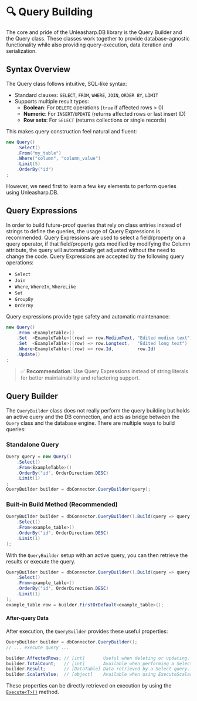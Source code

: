 ﻿---
outline: deep
---

# 🔍 Query Building
The core and pride of the Unleasharp.DB library is the Query Builder and the Query class. These classes work together to provide database-agnostic functionality while also providing query-execution, data iteration and serialization.

## Syntax Overview

The Query class follows intuitive, SQL-like syntax:
- Standard clauses: `SELECT`, `FROM`, `WHERE`, `JOIN`, `ORDER BY`, `LIMIT`
- Supports multiple result types:
  - **Boolean**: For `DELETE` operations (`true` if affected rows > 0)
  - **Numeric**: For `INSERT`/`UPDATE` (returns affected rows or last insert ID)
  - **Row sets**: For `SELECT` (returns collections or single records)

This makes query construction feel natural and fluent:

```csharp
new Query()
    .Select()
    .From("my_table")
    .Where("column", "column_value")
    .Limit(5)
    .OrderBy("id")
;
```

However, we need first to learn a few key elements to perform queries using Unleasharp.DB.

## Query Expressions
In order to build future-proof queries that rely on class entries instead of strings to define the queries, the usage of Query Expressions is recommended. Query Expressions are used to select a field/property on a query operator, if that field/property gets modified by modifying the Column attribute, the query will automatically get adjusted without the need to change the code. Query Expressions are accepted by the following query operations:

- `Select`
- `Join`
- `Where`, `WhereIn`, `WhereLike`
- `Set`
- `GroupBy`
- `OrderBy`

Query expressions provide type safety and automatic maintenance:

```csharp
new Query()
    .From <ExampleTable>()
    .Set  <ExampleTable>((row) => row.MediumText, "Edited medium text")
    .Set  <ExampleTable>((row) => row.Longtext,   "Edited long text")
    .Where<ExampleTable>((row) => row.Id,         row.Id)
    .Update()
;
```

> ✅ **Recommendation**: Use Query Expressions instead of string literals for better maintainability and refactoring support.

## Query Builder
The `QueryBuilder` class does not really perform the query building but holds an active query and the DB connection, and acts as bridge between the `Query` class and the database engine. There are multiple ways to build queries:

### Standalone Query
```csharp
Query query = new Query()
    .Select()
    .From<ExampleTable>()
    .OrderBy("id", OrderDirection.DESC)
    .Limit(1)
;
QueryBuilder builder = dbConnector.QueryBuilder(query);
```

### Built-in Build Method (Recommended)
```csharp
QueryBuilder builder = dbConnector.QueryBuilder().Build(query => query
    .Select()
    .From<example_table>()
    .OrderBy("id", OrderDirection.DESC)
    .Limit(1)
);
```

With the `QueryBuilder` setup with an active query, you can then retrieve the results or execute the query.
```csharp
QueryBuilder builder = dbConnector.QueryBuilder().Build(query => query
    .Select()
    .From<example_table>()
    .OrderBy("id", OrderDirection.DESC)
    .Limit(1)
);
example_table row = builder.FirstOrDefault<example_table>();
```

#### After-query Data
After execution, the `QueryBuilder` provides these useful properties:

```csharp
QueryBuilder builder = dbConnector.QueryBuilder();
// ... execute query ...

builder.AffectedRows; // [int]       Useful when deleting or updating.
builder.TotalCount;   // [int]       Available when performing a Select COUNT() query.
builder.Result;       // [DataTable] Data retrieved by a Select query. Not intended to be accessed directly.
builder.ScalarValue;  // [object]    Available when using ExecuteScalar() or on a regular Select by retrieving the first column of the first row of the resultset.
```

These properties can be directly retrieved on execution by using the [`Execute<T>()`](../query-building/execute.html) method.